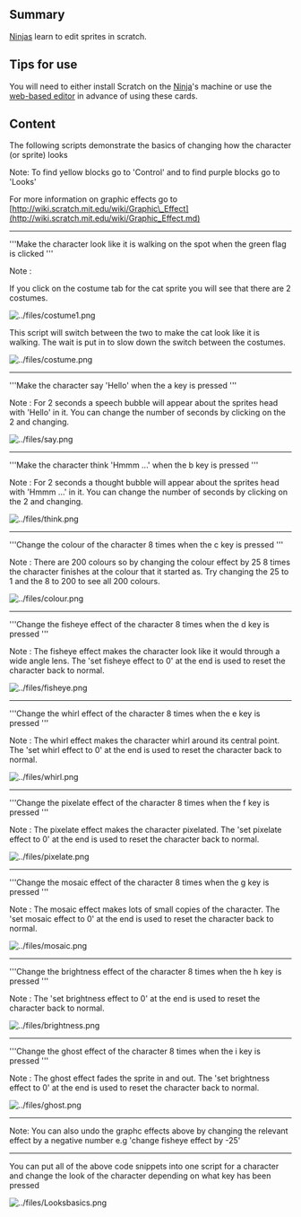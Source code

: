 ## Summary

 [Ninjas](Ninjas.md) learn to edit sprites in
scratch. 

## Tips for use

You will need to either install Scratch on the
[Ninja](Ninja.md)'s machine or use the [web-based
editor](https://scratch.mit.edu/) in advance of using these cards.

## Content

The following scripts demonstrate the basics of changing how the
character (or sprite) looks

Note: To find yellow blocks go to 'Control' and to find purple blocks go
to 'Looks'

For more information on graphic effects go to
[http://wiki.scratch.mit.edu/wiki/Graphic\_Effect](http://wiki.scratch.mit.edu/wiki/Graphic_Effect.md)

-----

'''Make the character look like it is walking on the spot when the green
flag is clicked '''

Note :

If you click on the costume tab for the cat sprite you will see that
there are 2 costumes.

![../files/costume1.png](../files/costume1.png "../files/costume1.png")

This script will switch between the two to make the cat look like it is
walking. The wait is put in to slow down the switch between the
costumes.

![../files/costume.png](../files/costume.png "../files/costume.png")

-----

'''Make the character say 'Hello' when the a key is pressed '''

Note : For 2 seconds a speech bubble will appear about the sprites head
with 'Hello' in it. You can change the number of seconds by clicking on
the 2 and changing.

![../files/say.png](../files/say.png "../files/say.png")

-----

'''Make the character think 'Hmmm ...' when the b key is pressed '''

Note : For 2 seconds a thought bubble will appear about the sprites head
with 'Hmmm ...' in it. You can change the number of seconds by clicking
on the 2 and changing.

![../files/think.png](../files/think.png "../files/think.png")

-----

'''Change the colour of the character 8 times when the c key is pressed
'''

Note : There are 200 colours so by changing the colour effect by 25 8
times the character finishes at the colour that it started as. Try
changing the 25 to 1 and the 8 to 200 to see all 200 colours.

![../files/colour.png](../files/colour.png "../files/colour.png")

-----

'''Change the fisheye effect of the character 8 times when the d key is
pressed '''

Note : The fisheye effect makes the character look like it would through
a wide angle lens. The 'set fisheye effect to 0' at the end is used to
reset the character back to normal.

![../files/fisheye.png](../files/fisheye.png "../files/fisheye.png")

-----

'''Change the whirl effect of the character 8 times when the e key is
pressed '''

Note : The whirl effect makes the character whirl around its central
point. The 'set whirl effect to 0' at the end is used to reset the
character back to normal.

![../files/whirl.png](../files/whirl.png "../files/whirl.png")

-----

'''Change the pixelate effect of the character 8 times when the f key is
pressed '''

Note : The pixelate effect makes the character pixelated. The 'set
pixelate effect to 0' at the end is used to reset the character back to
normal.

![../files/pixelate.png](../files/pixelate.png "../files/pixelate.png")

-----

'''Change the mosaic effect of the character 8 times when the g key is
pressed '''

Note : The mosaic effect makes lots of small copies of the character.
The 'set mosaic effect to 0' at the end is used to reset the character
back to normal.

![../files/mosaic.png](../files/mosaic.png "../files/mosaic.png")

-----

'''Change the brightness effect of the character 8 times when the h key
is pressed '''

Note : The 'set brightness effect to 0' at the end is used to reset the
character back to normal.

![../files/brightness.png](../files/brightness.png "../files/brightness.png")

-----

'''Change the ghost effect of the character 8 times when the i key is
pressed '''

Note : The ghost effect fades the sprite in and out. The 'set brightness
effect to 0' at the end is used to reset the character back to normal.

![../files/ghost.png](../files/ghost.png "../files/ghost.png")

-----

Note: You can also undo the graphc effects above by changing the
relevant effect by a negative number e.g 'change fisheye effect by -25'

-----

You can put all of the above code snippets into one script for a
character and change the look of the character depending on what key has
been pressed

![../files/Looksbasics.png](../files/Looksbasics.png "../files/Looksbasics.png")
